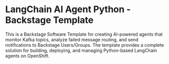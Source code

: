 # LangChain AI Agent Python - Backstage Template

This is a Backstage Software Template for creating AI-powered agents that monitor Kafka topics, analyze failed message routing, and send notifications to Backstage Users/Groups. The template provides a complete solution for building, deploying, and managing Python-based LangChain agents on OpenShift.
